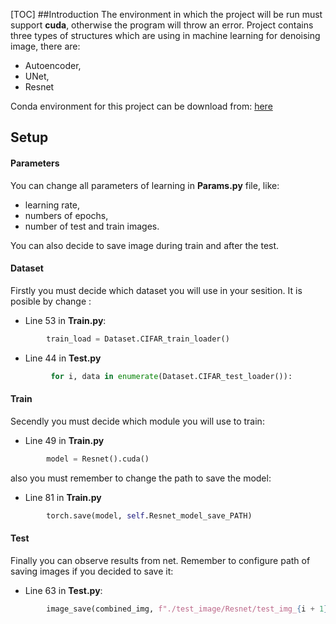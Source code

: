 
[TOC]
##Introduction
The environment in which the project will be run must support  **cuda**, otherwise the program will throw an error.
Project contains three types of structures which are using in machine learning for denoising image, there are:
- Autoencoder,
- UNet,
- Resnet

Conda environment for this project can be download from: [here](https://drive.google.com/drive/folders/152XI1wCo6CfD2vwqND4denkJqtDSfhFG?usp=sharing "Conda environment")

## Setup
#### Parameters
You can change all parameters of learning in **Params.py** file, like:
- learning rate,
- numbers of epochs,
- number of test and train images.

You can also decide to save image during train and after the test.
#### Dataset
Firstly you must decide which dataset you will use in your sesition. It is posible by change :
- Line 53 in **Train.py**:
```python
        train_load = Dataset.CIFAR_train_loader()
```
- Line  44 in **Test.py**
```python
         for i, data in enumerate(Dataset.CIFAR_test_loader()):
```

#### Train 
Secendly you must decide which module you will use to train:
- Line 49 in **Train.py**
```python
        model = Resnet().cuda()
```

also you must remember to change the path to save the model:
- Line 81 in **Train.py**
```python
        torch.save(model, self.Resnet_model_save_PATH)
```

#### Test
Finally you can observe results from net.  Remember to configure path of saving images if you decided to save it:
- Line 63 in **Test.py**:
```python
        image_save(combined_img, f"./test_image/Resnet/test_img_{i + 1}.png")
```



